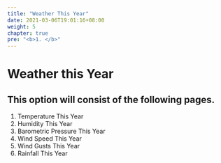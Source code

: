 ```yaml
---
title: "Weather This Year"
date: 2021-03-06T19:01:16+08:00
weight: 5
chapter: true
pre: "<b>1. </b>"
---
```


# Weather this Year

## This option will consist of the following pages.

1. Temperature This Year
2. Humidity This Year
3. Barometric Pressure This Year
4. Wind Speed This Year
5. Wind Gusts This Year
6. Rainfall This Year
